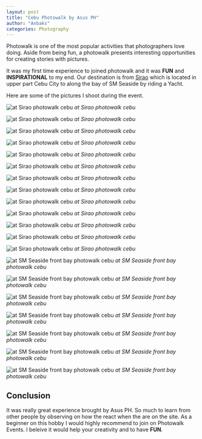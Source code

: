 ```yaml
---
layout: post
title: "Cebu Photowalk by Asus PH"
author: "Anbaks"
categories: Photography
---
```




Photowalk is one of the most popular activities that photographers love doing. Aside from being fun, a photowalk presents interesting opportunities for creating stories with pictures.

It was my first time experience to joined photowalk and it was **FUN** and **INSPIRATIONAL** to my end. Our destination is from [Sirao](https://goo.gl/maps/WoV8AbDUhSP2) which is located in upper part Cebu City to along the bay of SM Seaside by riding a Yacht. 

Here are some of the pictures I shoot during the event.


![at Sirao photowalk cebu](../../assets/photowalk/image1.jpeg "at Sirao photowalk cebu")
_at Sirao photowalk cebu_


![at Sirao photowalk cebu](../../assets/photowalk/image2.jpeg "at Sirao photowalk cebu")
_at Sirao photowalk cebu_

![at Sirao photowalk cebu](../../assets/photowalk/image3.jpeg "at Sirao photowalk cebu")
_at Sirao photowalk cebu_

![at Sirao photowalk cebu](../../assets/photowalk/image4.jpeg "at Sirao photowalk cebu")
_at Sirao photowalk cebu_

![at Sirao photowalk cebu](../../assets/photowalk/image5.jpeg "at Sirao photowalk cebu")
_at Sirao photowalk cebu_

![at Sirao photowalk cebu](../../assets/photowalk/image6.jpeg "at Sirao photowalk cebu")
_at Sirao photowalk cebu_

![at Sirao photowalk cebu](../../assets/photowalk/image7.jpeg "at Sirao photowalk cebu")
_at Sirao photowalk cebu_

![at Sirao photowalk cebu](../../assets/photowalk/image8.jpeg "at Sirao photowalk cebu")
_at Sirao photowalk cebu_

![at Sirao photowalk cebu](../../assets/photowalk/image9.jpeg "at Sirao photowalk cebu")
_at Sirao photowalk cebu_

![at Sirao photowalk cebu](../../assets/photowalk/image10.jpeg "at Sirao photowalk cebu")
_at Sirao photowalk cebu_

![at Sirao photowalk cebu](../../assets/photowalk/image11.jpeg "at Sirao photowalk cebu")
_at Sirao photowalk cebu_

![at Sirao photowalk cebu](../../assets/photowalk/image12.jpeg "at Sirao photowalk cebu")
_at Sirao photowalk cebu_

![at Sirao photowalk cebu](../../assets/photowalk/image13.jpeg "at Sirao photowalk cebu")
_at Sirao photowalk cebu_

![at SM Seaside front bay photowalk cebu](../../assets/photowalk/image14.jpeg "at SM Seaside front bay photowalk cebu")
_at SM Seaside front bay photowalk cebu_

![at SM Seaside front bay photowalk cebu](../../assets/photowalk/image15.jpeg "at SM Seaside front bay photowalk cebu")
_at SM Seaside front bay photowalk cebu_

![at SM Seaside front bay photowalk cebu](../../assets/photowalk/image16.jpeg "at SM Seaside front bay photowalk cebu")
_at SM Seaside front bay photowalk cebu_

![at SM Seaside front bay photowalk cebu](../../assets/photowalk/image17.jpeg "at SM Seaside front bay photowalk cebu")
_at SM Seaside front bay photowalk cebu_

![at SM Seaside front bay photowalk cebu](../../assets/photowalk/image18.jpeg "at SM Seaside front bay photowalk cebu")
_at SM Seaside front bay photowalk cebu_

![at SM Seaside front bay photowalk cebu](../../assets/photowalk/image19.jpeg "at SM Seaside front bay photowalk cebu")
_at SM Seaside front bay photowalk cebu_

![at SM Seaside front bay photowalk cebu](../../assets/photowalk/image20.jpeg "at SM Seaside front bay photowalk cebu")
_at SM Seaside front bay photowalk cebu_


## Conclusion
It was really great experience brought by Asus PH. So much to learn from other people by observing on how the react when the are on the site. As a beginner on this hobby I would highly recommend to join on Photowalk Events. I beleive it would help your creativity and to have **FUN**.
